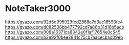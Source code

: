 # NoteTaker3000

https://gyazo.com/92d5d995929fcd2868a7d3ac18593fe4
https://gyazo.com/d082536bb477792cd7a86b31d16b5acb
https://gyazo.com/008a16371ca8342e0f1af17654e0c545
https://gyazo.com/b2e92f0bee2841c75cb7aacecbad09eb
